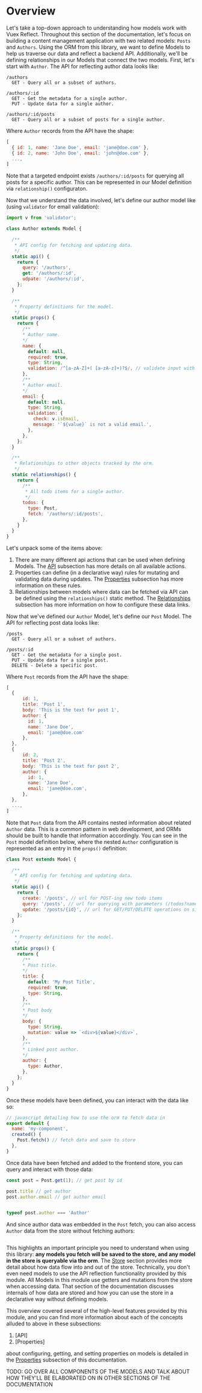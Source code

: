 # Overview

Let's take a top-down approach to understanding how models work with Vuex Reflect. Throughout this section of the documentation, let's focus on building a content management application with two related models: `Posts` and `Authors`. Using the ORM from this library, we want to define Models to help us traverse our data and reflect a backend API. Additionally, we'll be defining relationships in our Models that connect the two models. First, let's start with `Author`. The API for reflecting author data looks like:

```
/authors
  GET - Query all or a subset of authors.

/authors/:id
  GET - Get the metadata for a single author.
  PUT - Update data for a single author.

/authors/:id/posts
  GET - Query all or a subset of posts for a single author.
```

Where `Author` records from the API have the shape:

```javascript
[
  { id: 1, name: 'Jane Doe', email: 'jane@doe.com' },
  { id: 2, name: 'John Doe', email: 'john@doe.com' },
  ...,
]
```

Note that a targeted endpoint exists `/authors/:id/posts` for querying all posts for a specific author. This can be represented in our Model definition via `relationship()` configuraton.

Now that we understand the data involved, let's define our author model like (using `validator` for email validation):

```javascript
import v from 'validator';

class Author extends Model {

  /**
   * API config for fetching and updating data.
   */
  static api() {
    return {
      query: '/authors',
      get: '/authors/:id',
      udpate: '/authors/:id',
    };
  }

  /**
   * Property definitions for the model.
   */
  static props() {
    return {
      /**
      * Author name.
      */
      name: {
        default: null,
        required: true,
        type: String,
        validation: /^[a-zA-Z]+( [a-zA-z]+)?$/, // validate input with regex
      },
      /**
      * Author email.
      */
      email: {
        default: null,
        type: String,
        validation: {
          check: v.isEmail,
          message: '`${value}` is not a valid email.',
        },
      },
    };
  }

  /**
   * Relationships to other objects tracked by the orm.
   */
  static relationships() {
    return {
      /**
       * All todo items for a single author.
       */
      todos: {
        type: Post,
        fetch: '/authors/:id/posts',
      },
    }
  }
}
```

Let's unpack some of the items above:

1. There are many different api actions that can be used when defining Models. The [API](/guide/models/api.md) subsection has more details on all available actions.
2. Properties can define (in a declarative way) rules for mutating and validating data during updates. The [Properties](/guide/models/properties.md) subsection has more information on these rules.
3. Relationships between models where data can be fetched via API can be defined using the `relationships()` static method. The [Relationships](/guide/models/relationships.md) subsection has more information on how to configure these data links.

Now that we've defined our `Author` Model, let's define our `Post` Model. The API for reflecting post data looks like:

```
/posts
  GET - Query all or a subset of authors.

/posts/:id
  GET - Get the metadata for a single post.
  PUT - Update data for a single post.
  DELETE - Delete a specific post.
```

Where `Post` records from the API have the shape:

```javascript
[
  {
      id: 1,
      title: 'Post 1',
      body: 'This is the text for post 1',
      author: {
        id: 1,
        name: 'Jane Doe',
        email: 'jane@doe.com'
      },
  },
  {
      id: 2,
      title: 'Post 2',
      body: 'This is the text for post 2',
      author: {
        id: 1,
        name: 'Jane Doe',
        email: 'jane@doe.com',
      },
  },
  ...,
]
```

Note that `Post` data from the API contains nested information about related `Author` data. This is a common pattern in web development, and ORMs should be built to handle that information accordingly. You can see in the `Post` model definition below, where the nested `Author` configuration is represented as an entry in the `props()` definition:

```javascript
class Post extends Model {

  /**
   * API config for fetching and updating data.
   */
  static api() {
    return {
      create: '/posts', // url for POST-ing new todo items
      query: '/posts', // url for querying with parameters (/todos?name.like=my-todo)
      update: '/posts/{id}', // url for GET/PUT/DELETE operations on single todo
    };
  }

  /**
   * Property definitions for the model.
   */
  static props() {
    return {
      /**
      * Post title.
      */
      title: {
        default: 'My Post Title',
        required: true,
        type: String,
      },
      /**
      * Post body
      */
      body: {
        type: String,
        mutation: value => `<div>${value}</div>`,
      },
      /**
      * Linked post author.
      */
      author: {
        type: Author,
      },
    };
  }
}
```

Once these models have been defined, you can interact with the data like so:

```javascript
// javascript detailing how to use the orm to fetch data in
export default {
  name: 'my-component',
  created() {
    Post.fetch() // fetch data and save to store
  },
}
```

Once data have been fetched and added to the frontend store, you can query and interact with those data:

```javascript
const post = Post.get(1); // get post by id

post.title // get author
post.author.email // get author email


typeof post.author === 'Author'

```

And since author data was embedded in the `Post` fetch, you can also access `Author` data from the store without fetching authors:

```

```

This highlights an important principle you need to understand when using this library: **any models you fetch will be saved to the store, and any model in the store is queryable via the orm**. The [Store](/guide/store/overview.md) section provides more detail about how data flow into and out of the store. Technically, you don't even need models to use the API reflection functionality provided by this module. All Models in this module use getters and mutations from the store when accessing data. That section of the documentation discusses internals of how data are stored and how you can use the store in a declarative way without defining models.

This overview covered several of the high-level features provided by this module, and you can find more information about each of the concepts alluded to above in these subsections:

1. [API]
2. [Properties]


 about configuring, getting, and setting properties on models is detailed in the [Properties](/guide/models/properties.md) subsection of this documentation.


TODO: GO OVER ALL COMPONENTS OF THE MODELS AND TALK ABOUT HOW THEY'LL BE ELABORATED ON IN OTHER SECTIONS OF THE DOCUMENTATION
